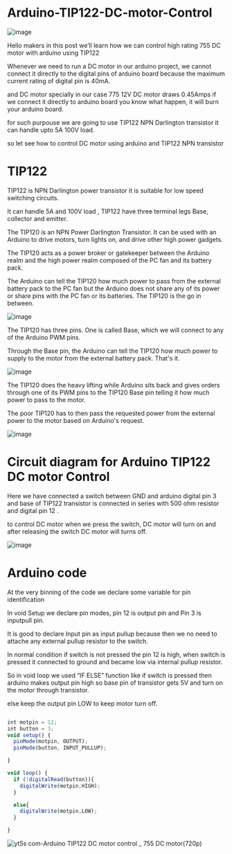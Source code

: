 # Arduino-TIP122-DC-motor-Control

![image](https://user-images.githubusercontent.com/19898602/134295418-ebad0456-ec30-4504-b1cf-6a5d994225fd.png)


Hello makers in this post we’ll learn how we can control high rating 755 DC motor with arduino using TIP122

Whenever we need to run a DC motor in our arduino project,
we cannot connect it directly to the digital pins of arduino board because the maximum current rating of digital pin is 40mA.

and DC motor specially in our case 775 12V DC motor draws 0.45Amps if we connect it directly to arduino board you know what happen, it will burn your arduino board.

for such purpouse we are going to use TIP122 NPN Darlington transistor it can handle upto 5A 100V load.

so let see how to control DC motor using arduino and TIP122 NPN transistor

# TIP122

TIP122 is NPN Darlington power transistor it is suitable for low speed switching circuits.

It can handle 5A and 100V load , TIP122 have three terminal legs Base, collector and emitter.

The TIP120 is an NPN Power Darlington Transistor. It can be used with an Arduino to drive motors, turn lights on, and drive other high power gadgets.

The TIP120 acts as a power broker or gatekeeper between the Arduino realm and the high power realm composed of the PC fan and its battery pack. 

The Arduino can tell the TIP120 how much power to pass from the external battery pack to the PC fan but the Arduino does not share any of its power or share pins with the PC fan or its batteries. The TIP120 is the go in between.

![image](https://user-images.githubusercontent.com/19898602/134296324-f52261de-0d7b-40cc-bba5-ea02cb911bc9.png)


The TIP120 has three pins. One is called Base, which we will connect to any of the Arduino PWM pins. 

Through the Base pin, the Arduino can tell the TIP120 how much power to supply to the motor from the external battery pack. That's it. 

![image](https://user-images.githubusercontent.com/19898602/134296374-88f4e963-07fd-46a6-a7c1-e7ef77175631.png)


The TIP120 does the heavy lifting while Arduino sits back and gives orders through one of its PWM pins to the TIP120 Base pin telling it how much power to pass to the motor. 

The poor TIP120 has to then pass the requested power from the external power to the motor based on Arduino's request.

![image](https://user-images.githubusercontent.com/19898602/134295498-5c58162d-28cc-4572-98f3-ab5a566728e8.png)


# Circuit diagram for Arduino TIP122 DC motor Control

Here we have connected a switch between GND and arduino digital pin 3 and base of TIP122 transistor is connected in series with 500 ohm resistor and digital pin 12 .

to control DC motor when we press the switch, DC motor will turn on and after releasing the switch DC motor will turns off.


![image](https://user-images.githubusercontent.com/19898602/134295539-2547451a-63d2-4f64-a72f-6c3fcba65da1.png)

# Arduino code

At the very binning of the code we declare some variable for pin identification

In void Setup we declare pin modes, pin 12 is output pin and Pin 3 is inputpull pin.

It is good to declare Input pin as input pullup because then we no need to attache any external pullup resistor to the switch.

In normal condition if switch is not pressed the pin 12 is high, when switch is pressed it connected to ground and became low via internal pullup resistor.

So in void loop we used “IF ELSE” function like if switch is pressed then arduino makes output pin high so base pin of transistor gets 5V and turn on the motor through transistor.

else keep the output pin LOW to keep motor turn off.


```javascript

int motpin = 12;
int button = 3;
void setup() {
  pinMode(motpin, OUTPUT);
  pinMode(button, INPUT_PULLUP); 

}

void loop() {
  if (!digitalRead(button)){
    digitalWrite(motpin,HIGH);
  }

  else{
    digitalWrite(motpin,LOW);
  }

}

```

![yt5s com-Arduino   TIP122 DC motor control _ 755 DC motor(720p)](https://user-images.githubusercontent.com/19898602/134296934-87696a0f-75ce-4577-b459-097ca7faee72.gif)

